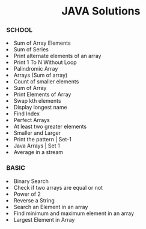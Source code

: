 
<h1 align="center">JAVA Solutions</h1>
 
### SCHOOL
<li>Sum of Array Elements</li>
<li>Sum of Series</li>
<li>Print alternate elements of an array</li>
<li>Print 1 To N Without Loop</li>
<li>Palindromic Array</li>
<li>Arrays (Sum of array)</li>
<li>Count of smaller elements</li>
<li>Sum of Array</li>
<li>Print Elements of Array</li>
<li>Swap kth elements</li>
<li>Display longest name</li>
<li>Find Index</li>
<li>Perfect Arrays</li>
<li>At least two greater elements</li>
<li>Smaller and Larger</li>
<li>Print the pattern | Set-1</li>
<li>Java Arrays | Set 1</li>
<li>Average in a stream</li>

### BASIC
<li>Binary Search</li>
<li>Check if two arrays are equal or not</li>
<li>Power of 2</li>
<li>Reverse a String</li>
<li>Search an Element in an array</li>
<li>Find minimum and maximum element in an array</li>
<li>Largest Element in Array</li>
